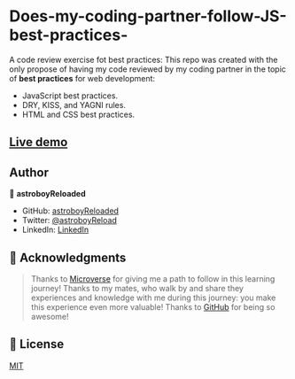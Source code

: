 # Does-my-coding-partner-follow-JS-best-practices-
A code review exercise fot best practices:
This repo was created with the only propose of having my code reviewed by my coding partner in the topic of **best practices** for web development:
- JavaScript best practices.
- DRY, KISS, and YAGNI rules.
- HTML and CSS best practices.

## [Live demo](https://astroboyreloaded.github.io/Does-my-coding-partner-follow-JS-best-practices-/dist/)

## Author <a name="authors"></a>

👤 **astroboyReloaded**

- GitHub: [astroboyReloaded](https://github.com/astroboyReloaded)
- Twitter: [@astroboyReload](https://twitter.com/astroboyReload)
- LinkedIn: [LinkedIn](https://www.linkedin.com/in/astroboyreloaded/)
## 🙏 Acknowledgments <a name="acknowledgements"></a>

> Thanks to [Microverse](https://www.microverse.org/) for giving me a path to follow in this learning journey!
> Thanks to my mates, who walk by and share they experiences and knowledge with me during this journey: you make this experience even more valuable!
> Thanks to [GitHub](https://github.com/) for being so awesome!

<!-- LICENSE -->

## 📝 License <a name="license"></a>

[MIT](https://mit-license.org/)

